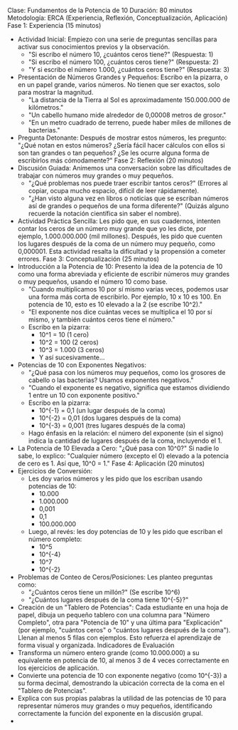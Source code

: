 
Clase: Fundamentos de la Potencia de 10
Duración: 80 minutos
Metodología: ERCA (Experiencia, Reflexión, Conceptualización, Aplicación)
Fase 1: Experiencia (15 minutos)
 * Actividad Inicial: Empiezo con una serie de preguntas sencillas para activar sus conocimientos previos y la observación.
   * "Si escribo el número 10, ¿cuántos ceros tiene?" (Respuesta: 1)
   * "Si escribo el número 100, ¿cuántos ceros tiene?" (Respuesta: 2)
   * "Y si escribo el número 1.000, ¿cuántos ceros tiene?" (Respuesta: 3)
 * Presentación de Números Grandes y Pequeños: Escribo en la pizarra, o en un papel grande, varios números. No tienen que ser exactos, solo para mostrar la magnitud.
   * "La distancia de la Tierra al Sol es aproximadamente 150.000.000 de kilómetros."
   * "Un cabello humano mide alrededor de 0,00008 metros de grosor."
   * "En un metro cuadrado de terreno, puede haber miles de millones de bacterias."
 * Pregunta Detonante: Después de mostrar estos números, les pregunto: "¿Qué notan en estos números? ¿Sería fácil hacer cálculos con ellos si son tan grandes o tan pequeños? ¿Se les ocurre alguna forma de escribirlos más cómodamente?"
Fase 2: Reflexión (20 minutos)
 * Discusión Guiada: Animemos una conversación sobre las dificultades de trabajar con números muy grandes o muy pequeños.
   * "¿Qué problemas nos puede traer escribir tantos ceros?" (Errores al copiar, ocupa mucho espacio, difícil de leer rápidamente).
   * "¿Han visto alguna vez en libros o noticias que se escriban números así de grandes o pequeños de una forma diferente?" (Quizás alguno recuerde la notación científica sin saber el nombre).
 * Actividad Práctica Sencilla: Les pido que, en sus cuadernos, intenten contar los ceros de un número muy grande que yo les dicte, por ejemplo, 1.000.000.000 (mil millones). Después, les pido que cuenten los lugares después de la coma de un número muy pequeño, como 0,000001. Esta actividad resalta la dificultad y la propensión a cometer errores.
Fase 3: Conceptualización (25 minutos)
 * Introducción a la Potencia de 10: Presento la idea de la potencia de 10 como una forma abreviada y eficiente de escribir números muy grandes o muy pequeños, usando el número 10 como base.
   * "Cuando multiplicamos 10 por sí mismo varias veces, podemos usar una forma más corta de escribirlo. Por ejemplo, 10 x 10 es 100. En potencia de 10, esto es 10 elevado a la 2 (se escribe 10^2)."
   * "El exponente nos dice cuántas veces se multiplica el 10 por sí mismo, y también cuántos ceros tiene el número."
   * Escribo en la pizarra:
     * 10^1 = 10 (1 cero)
     * 10^2 = 100 (2 ceros)
     * 10^3 = 1.000 (3 ceros)
     * Y así sucesivamente...
 * Potencias de 10 con Exponentes Negativos:
   * "¿Qué pasa con los números muy pequeños, como los grosores de cabello o las bacterias? Usamos exponentes negativos."
   * "Cuando el exponente es negativo, significa que estamos dividiendo 1 entre un 10 con exponente positivo."
   * Escribo en la pizarra:
     * 10^{-1} = 0,1 (un lugar después de la coma)
     * 10^{-2} = 0,01 (dos lugares después de la coma)
     * 10^{-3} = 0,001 (tres lugares después de la coma)
   * Hago énfasis en la relación: el número del exponente (sin el signo) indica la cantidad de lugares después de la coma, incluyendo el 1.
 * La Potencia de 10 Elevada a Cero: "¿Qué pasa con 10^0?" Si nadie lo sabe, lo explico: "Cualquier número (excepto el 0) elevado a la potencia de cero es 1. Así que, 10^0 = 1."
Fase 4: Aplicación (20 minutos)
 * Ejercicios de Conversión:
   * Les doy varios números y les pido que los escriban usando potencias de 10:
     * 10.000
     * 1.000.000
     * 0,001
     * 0,1
     * 100.000.000
   * Luego, al revés: les doy potencias de 10 y les pido que escriban el número completo:
     * 10^5
     * 10^{-4}
     * 10^7
     * 10^{-2}
 * Problemas de Conteo de Ceros/Posiciones: Les planteo preguntas como:
   * "¿Cuántos ceros tiene un millón?" (Se escribe 10^6)
   * "¿Cuántos lugares después de la coma tiene 10^{-5}?"
 * Creación de un "Tablero de Potencias": Cada estudiante en una hoja de papel, dibuja un pequeño tablero con una columna para "Número Completo", otra para "Potencia de 10" y una última para "Explicación" (por ejemplo, "cuántos ceros" o "cuántos lugares después de la coma"). Llenan al menos 5 filas con ejemplos. Esto refuerza el aprendizaje de forma visual y organizada.
Indicadores de Evaluación
 * Transforma un número entero grande (como 10.000.000) a su equivalente en potencia de 10, al menos 3 de 4 veces correctamente en los ejercicios de aplicación.
 * Convierte una potencia de 10 con exponente negativo (como 10^{-3}) a su forma decimal, demostrando la ubicación correcta de la coma en el "Tablero de Potencias".
 * Explica con sus propias palabras la utilidad de las potencias de 10 para representar números muy grandes o muy pequeños, identificando correctamente la función del exponente en la discusión grupal.
 * 